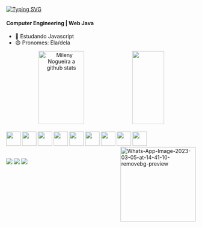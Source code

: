 
[![Typing SVG](https://readme-typing-svg.herokuapp.com/?color=FF99BE&size=35&center=true&vCenter=true&width=1000&lines=Hi+there,+welcome+to+my+GitHub!;+My+name+is+Mileny+Nogueira;I'm+20+years+old;I'm+from+Brazil;+:%29)](https://git.io/typing-svg)

#### Computer Engineering | Web Java
- 🌱 Estudando Javascript
- 😄 Pronomes: Ela/dela

<div align="center">  
  <img width="49%" height="195px" src="https://github-readme-stats.vercel.app/api?username=Mileny-Nogueira&show_icons=true&count_private=true&hide_border=true&title_color=E8006F&icon_color=FF5592&text_color=FF99BE&bg_color=0d1117" alt="Mileny Nogueira a github stats" /> 
  <img width="41%" height="195px" src="https://github-readme-stats.vercel.app/api/top-langs/?username=Mileny-Nogueira&layout=compact&hide_border=true&title_color=E8006F&text_color=FF99BE&bg_color=0d1117" />
</div>

<div style="display: inline_block"><br>
  <img width="38px" height="38px" src="https://cdn.jsdelivr.net/gh/devicons/devicon/icons/html5/html5-original.svg" />
  <img width="38px" height="38px" src="https://cdn.jsdelivr.net/gh/devicons/devicon/icons/css3/css3-original.svg" />
  <img width="38px" height="38px" src="https://cdn.jsdelivr.net/gh/devicons/devicon/icons/javascript/javascript-original.svg" />
  <img width="38px" height="38px" src="https://cdn.jsdelivr.net/gh/devicons/devicon/icons/c/c-original.svg" />
  <img width="38px" height="38px" src="https://cdn.jsdelivr.net/gh/devicons/devicon/icons/figma/figma-original.svg" />
  <img width="38px" height="38px" src="https://cdn.jsdelivr.net/gh/devicons/devicon/icons/github/github-original.svg" /> 
  <img width="38px" height="38px" src="https://cdn.jsdelivr.net/gh/devicons/devicon/icons/git/git-original.svg" />      
  <img width="38px" height="38px" src="https://cdn.jsdelivr.net/gh/devicons/devicon/icons/inkscape/inkscape-original.svg" />
  <img width="38px" height="38px" src="https://cdn.jsdelivr.net/gh/devicons/devicon/icons/gimp/gimp-original.svg" />
  <a href="https://imgbb.com/"><img src="https://i.ibb.co/VSfkJtj/Whats-App-Image-2023-03-05-at-14-41-10-removebg-preview.png" alt="Whats-App-Image-2023-03-05-at-14-41-10-removebg-preview" border="0" width="200px" height="199px" align="right"></a>
</div>

 ##
 
 <a href="mailto:milenynogueira.oficial.br@gmail.com" target="_blank"><img src="https://img.shields.io/badge/Gmail-D14836?style=for-the-badge&logo=gmail&logoColor=white" /></a>
 <a href="https://www.linkedin.com/in/mileny-nogueira-nascimento-b554211a6/" target="_blank"><img src="https://img.shields.io/badge/LinkedIn-0077B5?style=for-the-badge&logo=linkedin&logoColor=white" /></a>
 <a href="https://www.youtube.com/channel/UCDJfMCnDGbbNrWBKuLVm5qg" target="_blank"><img src="https://img.shields.io/badge/YouTube-FF0000?style=for-the-badge&logo=youtube&logoColor=white" /></a>

           
          
